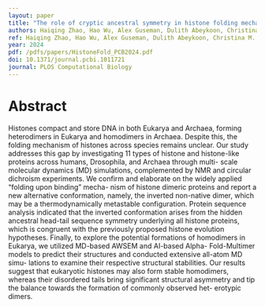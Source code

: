 ```yaml
---
layout: paper
title: "The role of cryptic ancestral symmetry in histone folding mechanisms across Eukarya and Archaea"
authors: Haiqing Zhao, Hao Wu, Alex Guseman, Dulith Abeykoon, Christina M. Camara, Yamini Dalal, David Fushman, Garegin A. Papoian
ref: Haiqing Zhao, Hao Wu, Alex Guseman, Dulith Abeykoon, Christina M. Camara, Yamini Dalal, David Fushman, Garegin A. Papoian, 2024, PLOS Computational Biology
year: 2024
pdf: /pdfs/papers/HistoneFold_PCB2024.pdf
doi: 10.1371/journal.pcbi.1011721
journal: PLOS Computational Biology
---
```


# Abstract
Histones compact and store DNA in both Eukarya and Archaea, forming heterodimers in Eukarya and homodimers in Archaea. Despite this, the folding mechanism of histones across species remains unclear. Our study addresses this gap by investigating 11 types of histone and histone-like proteins across humans, Drosophila, and Archaea through multi- scale molecular dynamics (MD) simulations, complemented by NMR and circular dichroism experiments. We confirm and elaborate on the widely applied “folding upon binding” mecha- nism of histone dimeric proteins and report a new alternative conformation, namely, the inverted non-native dimer, which may be a thermodynamically metastable configuration. Protein sequence analysis indicated that the inverted conformation arises from the hidden ancestral head-tail sequence symmetry underlying all histone proteins, which is congruent with the previously proposed histone evolution hypotheses. Finally, to explore the potential formations of homodimers in Eukarya, we utilized MD-based AWSEM and AI-based Alpha- Fold-Multimer models to predict their structures and conducted extensive all-atom MD simu- lations to examine their respective structural stabilities. Our results suggest that eukaryotic histones may also form stable homodimers, whereas their disordered tails bring significant structural asymmetry and tip the balance towards the formation of commonly observed het- erotypic dimers.